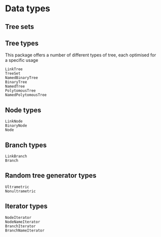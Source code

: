 # Data types

## Tree sets

## Tree types

This package offers a number of different types of tree, each
optimised for a specific usage

```@docs
LinkTree
TreeSet
NamedBinaryTree
BinaryTree
NamedTree
PolytomousTree
NamedPolytomousTree
```

## Node types

```@docs
LinkNode
BinaryNode
Node
```

## Branch types

```@docs
LinkBranch
Branch
```

## Random tree generator types

```@docs
Ultrametric
Nonultrametric
```

## Iterator types

```@docs
NodeIterator
NodeNameIterator
BranchIterator
BranchNameIterator
```

